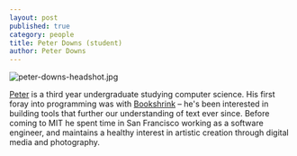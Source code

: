 ```yaml
---
layout: post
published: true
category: people
title: Peter Downs (student)
author: Peter Downs
---
```

![peter-downs-headshot.jpg]({{site.baseurl}}/assets/peter-downs-headshot.jpg)

[Peter](http://peterdowns.com) is a third year undergraduate studying computer science. His first foray into programming was with [Bookshrink](http://bookshrink.com) – he's been interested in building tools that further our understanding of text ever since. Before coming to MIT he spent time in San Francisco working as a software engineer, and maintains a healthy interest in artistic creation through digital media and photography.
